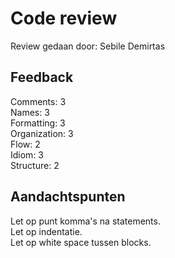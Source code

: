 # Code review
Review gedaan door: Sebile Demirtas

## Feedback

Comments: 3     
Names: 3    
Formatting: 3  
Organization: 3  
Flow: 2  
Idiom: 3  
Structure: 2  

## Aandachtspunten
Let op punt komma's na statements.  
Let op indentatie.  
Let op white space tussen blocks.  
